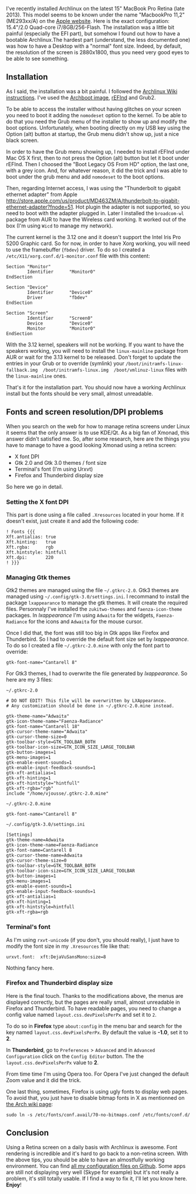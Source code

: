 <!-- 
.. title: Using Archlinux on a Retina (HiDPI) MacBook Pro with Xmonad
.. slug: archlinux-retina-hidpi-macbookpro-xmonad
.. date: 2014-12-08 20:39:20 UTC+02:00
.. tags: archlinux, macbook
.. category: 
.. link: 
.. description: 
.. type: text
-->

I've recently installed Archlinux on the latest 15" MacBook Pro Retina (late 2013). This model seems to be known under the name "MacbookPro 11,2" (ME293xx/A) on the [Apple website](http://support.apple.com/kb/ht4132). Here is the exact configuration: 15.4"/2.0 Quad-core i7/8GB/256-Flash. The installation was a little bit painful (especially the EFI part), but somehow I found out how to have a bootable Archlinux.<!-- TEASER_END -->The hardest part (understand, the less documented one) was how to have a Desktop with a "normal" font size. Indeed, by default, the resolution of the screen is 2880x1800, thus you need very good eyes to be able to see something.



## Installation

As I said, the installation was a bit painful. I followed the [Archlinux Wiki instructions](https://wiki.archlinux.org/index.php/MacBookPro11,x). I've used the [Archboot image](https://wiki.archlinux.org/index.php/Archboot), [rEFInd](http://www.rodsbooks.com/refind/) and Grub2.

To be able to access the installer without having glitches on your screen you need to boot it adding the `nomodeset` option to the kernel. To be able to do that you need the Grub menu of the installer to show up and modify the boot options. Unfortunately, when booting directly on my USB key using the Option (alt) button at startup, the Grub menu didn't show up, just a nice black screen.

In order to have the Grub menu showing up, I needed to install rEFInd under Mac OS X first, then to not press the Option (alt) button but let it boot under rEFInd. Then I choosed the "Boot Legacy OS From HD" option, the last one, with a grey icon. And, for whatever reason, it did the trick and I was able to boot under the grub menu and add `nomodeset` to the boot options.

Then, regarding Internet access, I was using the "Thunderbolt to gigabit ethernet adapter" from Apple http://store.apple.com/us/product/MD463ZM/A/thunderbolt-to-gigabit-ethernet-adapter?fnode=51. Hot plugin the adapter is not supported, so you need to boot with the adapter plugged in. Later I installed the `broadcom-wl` package from AUR to have the Wireless card working. It worked out of the box (I'm using `Wicd` to manage my network).

The current kernel is the 3.12 one and it doesn't support the Intel Iris Pro 5200 Graphic card. So for now, in order to have Xorg working, you will need to use the framebuffer (`fbdev`) driver. To do so I created a `/etc/X11/xorg.conf.d/1-monitor.conf` file with this content:

```
Section "Monitor"
        Identifier      "Monitor0"
EndSection

Section "Device"
        Identifier      "Device0"
        Driver          "fbdev"
EndSection

Section "Screen"
        Identifier      "Screen0"
        Device          "Device0"
        Monitor         "Monitor0"
EndSection
```

With the 3.12 kernel, speakers will not be working. If you want to have the speakers working, you will need to install the `linux-mainline` package from AUR or wait for the 3.13 kernel to be released. Don't forget to update the entries in your Grub or to override (symlink) your `/boot/initramfs-linux-fallback.img  /boot/initramfs-linux.img  /boot/vmlinuz-linux` files with the `linux-mainline` ones.

That's it for the installation part. You should now have a working Archlinux install but the fonts should be very small, almost unreadable.


## Fonts and screen resolution/DPI problems

When you search on the web for how to manage retina screens under Linux it seems that the only answer is to use KDE/Qt. As a big fan of Xmonad, this answer didn't satisfied me. So, after some research, here are the things you have to manage to have a good looking Xmonad using a retina screen:

- X font DPI
- Gtk 2.0 and Gtk 3.0 themes / font size
- Terminal's font (I'm using Urxvt)
- Firefox and Thunderbird display size

So here we go in detail.

### Setting the X font DPI

This part is done using a file called `.Xresources` located in your home. If it doesn't exist, just create it and add the following code:

```
! Fonts {{{
Xft.antialias: true
Xft.hinting:   true
Xft.rgba:      rgb
Xft.hintstyle: hintfull
Xft.dpi:       220
! }}}
```

### Managing Gtk themes

Gtk2 themes are managed using the file `~/.gtkrc-2.0`. Gtk3 themes are managed using `~/.config/gtk-3.0/settings.ini`. I recommand to install the package `lxappearance` to manage the gtk themes. It will create the required files. Personnaly I've installed the `zukitwo-themes` and `faenza-icon-theme` packages. In _lxappearance_ I'm using `Adwaita` for the widgets, `Faenza-Radiance` for the icons and `Adwaita` for the mouse cursor.

Once I did that, the font was still too big in Gtk apps like Firefox and Thunderbird. So I had to override the default font size set by _lxappearance_. To do so I created a file `~/.gtkrc-2.0.mine` with only the font part to override:

```
gtk-font-name="Cantarell 8"
```

For Gtk3 themes, I had to overwrite the file generated by _lxappearance_. So here are my 3 files:

`~/.gtkrc-2.0`

```
# DO NOT EDIT! This file will be overwritten by LXAppearance.
# Any customization should be done in ~/.gtkrc-2.0.mine instead.

gtk-theme-name="Adwaita"
gtk-icon-theme-name="Faenza-Radiance"
gtk-font-name="Cantarell 18"
gtk-cursor-theme-name="Adwaita"
gtk-cursor-theme-size=0
gtk-toolbar-style=GTK_TOOLBAR_BOTH
gtk-toolbar-icon-size=GTK_ICON_SIZE_LARGE_TOOLBAR
gtk-button-images=1
gtk-menu-images=1
gtk-enable-event-sounds=1
gtk-enable-input-feedback-sounds=1
gtk-xft-antialias=1
gtk-xft-hinting=1
gtk-xft-hintstyle="hintfull"
gtk-xft-rgba="rgb"
include "/home/vjousse/.gtkrc-2.0.mine"
```

`~/.gtkrc-2.0.mine`

```
gtk-font-name="Cantarell 8"
```

`~/.config/gtk-3.0/settings.ini`

```
[Settings]
gtk-theme-name=Adwaita
gtk-icon-theme-name=Faenza-Radiance
gtk-font-name=Cantarell 8
gtk-cursor-theme-name=Adwaita
gtk-cursor-theme-size=0
gtk-toolbar-style=GTK_TOOLBAR_BOTH
gtk-toolbar-icon-size=GTK_ICON_SIZE_LARGE_TOOLBAR
gtk-button-images=1
gtk-menu-images=1
gtk-enable-event-sounds=1
gtk-enable-input-feedback-sounds=1
gtk-xft-antialias=1
gtk-xft-hinting=1
gtk-xft-hintstyle=hintfull
gtk-xft-rgba=rgb
```

### Terminal's font

As I'm using `rxvt-unicode` (if you don't, you should really), I just have to modify the font size in my `.Xresources` file like that:

```
urxvt.font:  xft:DejaVuSansMono:size=8
```

Nothing fancy here.

### Firefox and Thunderbird display size

Here is the final touch. Thanks to the modifications above, the menus are displayed correctly, but the pages are really small, almost unreadable in Firefox and Thunderbird. To have readable pages, you need to change a config value named `layout.css.devPixelsPerPx` and set it to `2`. 

To do so in __Firefox__ type `about:config` in the menu bar and search for the key named `layout.css.devPixelsPerPx`. By default the value is __-1.0__, set it to __2__. 

In __Thunderbird__, go to `Preferences` > `Advanced` and in `Advanced Configuration` click on the `Config Editor` button. The the `layout.css.devPixelsPerPx` value to __2__.

From time time I'm using Opera too. For Opera I've just changed the default Zoom value and it did the trick.

One last thing, sometimes, Firefox is using ugly fonts to display web pages. To avoid that, you just have to disable bitmap fonts in X as mentionned on [the Arch wiki page](https://wiki.archlinux.org/index.php/firefox#Firefox_uses_ugly_fonts_on_certain_web_pages):

```
sudo ln -s /etc/fonts/conf.avail/70-no-bitmaps.conf /etc/fonts/conf.d/
```


## Conclusion

Using a Retina screen on a daily basis with Archlinux is awesome. Font rendering is incredible and it's hard to go back to a non-retina screen. With the above tips, you should be able to have an almostfully working environment. You can find [all my configuration files on Github](https://github.com/vjousse/dotfiles). Some apps are still not displaying very well (Skype for example) but it's not really a problem, it's still totally usable. If I find a way to fix it, I'll let you know here. __Enjoy__!
